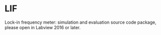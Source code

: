 # LIF
Lock-in frequency meter: simulation and evaluation source code package, please open in Labview 2016 or later.
